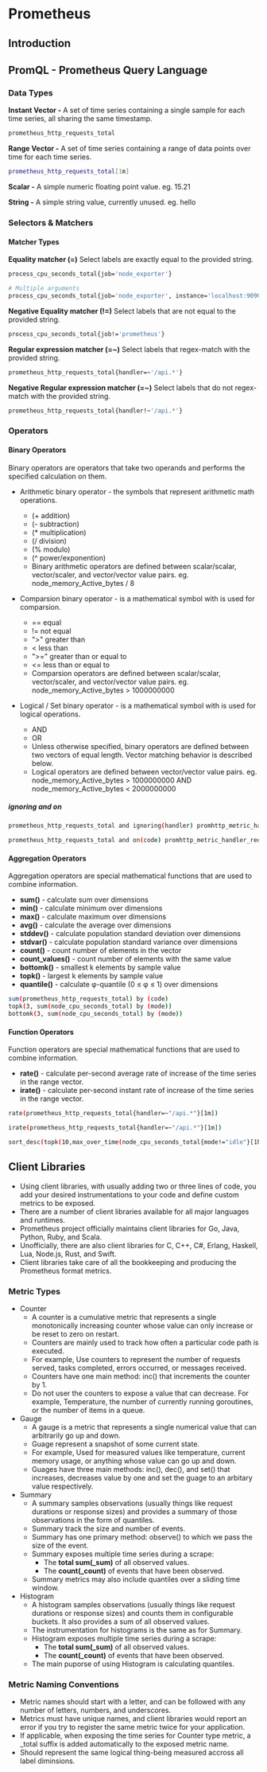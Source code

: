 # Prometheus

## Introduction

## PromQL - Prometheus Query Language

### Data Types

**Instant Vector -** A set of time series containing a single sample for each time series, all sharing the same timestamp.

```bash
prometheus_http_requests_total
```

**Range Vector -** A set of time series containing a range of data points over time for each time series.

```bash
prometheus_http_requests_total[1m]
```

**Scalar -** A simple numeric floating point value. eg. 15.21

**String -** A simple string value, currently unused. eg. hello

### Selectors & Matchers

#### Matcher Types

**Equality matcher (=)** Select labels are exactly equal to the provided string.

```bash
process_cpu_seconds_total{job='node_exporter'}

# Multiple arguments
process_cpu_seconds_total{job='node_exporter', instance='localhost:9090'}
```

**Negative Equality matcher (!=)** Select labels that are not equal to the provided string.

```bash
process_cpu_seconds_total{job!='prometheus'}
```

**Regular expression matcher (=~)** Select labels that regex-match with the provided string.

```bash
prometheus_http_requests_total{handler=~'/api.*'}
```

**Negative Regular expression matcher (=~)** Select labels that do not regex-match with the provided string.

```bash
prometheus_http_requests_total{handler!~'/api.*'}
```

### Operators

#### Binary Operators

Binary operators are operators that take two operands and performs the specified calculation on them.

- Arithmetic binary operator - the symbols that represent arithmetic math operations.
  - (+ addition)
  - (- subtraction)
  - (* multiplication)
  - (/ division)
  - (% modulo)
  - (^ power/exponention)
  - Binary arithmetic operators are defined between scalar/scalar, vector/scaler, and vector/vector value pairs. eg. node_memory_Active_bytes / 8
  
- Comparsion binary operator - is a mathematical symbol with is used for comparsion.
  - == equal
  - != not equal
  - ">" greater than
  - < less than
  - ">=" greater than or equal to
  - <= less than or equal to
  - Comparsion operators are defined between scalar/scalar, vector/scaler, and vector/vector value pairs. eg. node_memory_Active_bytes > 1000000000
- Logical / Set binary operator - is a mathematical symbol with is used for logical operations.
  - AND
  - OR
  - Unless otherwise specified, binary operators are defined between two vectors of equal length. Vector matching behavior is described below.
  - Logical operators are defined between vector/vector value pairs. eg. node_memory_Active_bytes > 1000000000 AND node_memory_Active_bytes < 2000000000

##### ignoring and on

```bash
prometheus_http_requests_total and ignoring(handler) promhttp_metric_handler_requests_total

prometheus_http_requests_total and on(code) promhttp_metric_handler_requests_total
```

#### Aggregation Operators

Aggregation operators are special mathematical functions that are used to combine information.

- **sum()** - calculate sum over dimensions
- **min()** - calculate minimum over dimensions
- **max()** - calculate maximum over dimensions
- **avg()** - calculate the average over dimensions
- **stddev()** - calculate population standard deviation over dimensions
- **stdvar()** - calculate population standard variance over dimensions
- **count()** - count number of elements in the vector
- **count_values()** - count number of elements with the same value
- **bottomk()** - smallest k elements by sample value
- **topk()** - largest k elements by sample value
- **quantile()** - calculate φ-quantile (0 ≤ φ ≤ 1) over dimensions

```bash
sum(prometheus_http_requests_total) by (code)
topk(3, sum(node_cpu_seconds_total) by (mode))
bottomk(3, sum(node_cpu_seconds_total) by (mode))
```

#### Function Operators

Function operators are special mathematical functions that are used to combine information.

- **rate()** - calculate per-second average rate of increase of the time series in the range vector.
- **irate()** - calculate per-second instant rate of increase of the time series in the range vector.

```bash
rate(prometheus_http_requests_total{handler=~"/api.*"}[1m])

irate(prometheus_http_requests_total{handler=~"/api.*"}[1m])

sort_desc(topk(10,max_over_time(node_cpu_seconds_total{mode!="idle"}[1h])))
```

## Client Libraries

- Using client libraries, with usually adding two or three lines of code, you add your desired instrumentations to your code and define custom metrics to be exposed.
- There are a number of client libraries available for all major languages and runtimes.
- Prometheus project officially maintains client libraries for Go, Java, Python, Ruby, and Scala.
- Unofficially, there are also client libraries for C, C++, C#, Erlang, Haskell, Lua, Node.js, Rust, and Swift.
- Client libraries take care of all the bookkeeping and producing the Prometheus format metrics.

### Metric Types

- Counter
  - A counter is a cumulative metric that represents a single monotonically increasing counter whose value can only increase or be reset to zero on restart.
  - Counters are mainly used to track how often a particular code path is executed.
  - For example, Use counters to represent the number of requests served, tasks completed, errors occurred, or messages received.
  - Counters have one main method: inc() that increments the counter by 1.
  - Do not user the counters to expose a value that can decrease. For example, Temperature, the number of currently running goroutines, or the number of items in a queue.
- Gauge
  - A gauge is a metric that represents a single numerical value that can arbitrarily go up and down.
  - Guage represent a snapshot of some current state.
  - For example, Used for measured values like temperature, current memory usage, or anything whose value can go up and down.
  - Guages have three main methods: inc(), dec(), and set() that increases, decreases value by one and set the guage to an arbitary value respectively.
- Summary
  - A summary samples observations (usually things like request durations or response sizes) and provides a summary of those observations in the form of quantiles.
  - Summary track the size and number of events.
  - Summary has one primary method: observe() to which we pass the size of the event.
  - Summary exposes multiple time series during a scrape:
    - The **total sum(<basename>_sum)** of all observed values.
    - The **count(<basename>_count)** of events that have been observed.
  - Summary metrics may also include quantiles over a sliding time window.
- Histogram
  - A histogram samples observations (usually things like request durations or response sizes) and counts them in configurable buckets. It also provides a sum of all observed values.
  - The instrumentation for histograms is the same as for Summary.
  - Histogram exposes multiple time series during a scrape:
    - The **total sum(<basename>_sum)** of all observed values.
    - The **count(<basename>_count)** of events that have been observed.
  - The main puporse of using Histogram is calculating quantiles.

### Metric Naming Conventions

- Metric names should start with a letter, and can be followed with any number of letters, numbers, and underscores.
- Metrics must have unique names, and client libraries would report an error if you try to register the same metric twice for your application.
- If applicable, when exposing the time series for Counter type metric, a _total suffix is added automatically to the exposed metric name.
- Should represent the same logical thing-being measured accross all label diminsions.
